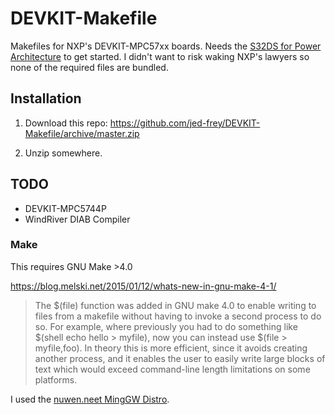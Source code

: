 # DEVKIT-Makefile
Makefiles for NXP's DEVKIT-MPC57xx boards. Needs the [S32DS for Power Architecture](https://www.nxp.com/support/developer-resources/run-time-software/s32-design-studio-ide/s32-design-studio-ide:S32DS?&tab=Design_Tools_Tab) to get started. I didn't want to risk waking NXP's lawyers so none of the required files are bundled.

## Installation

1. Download this repo: https://github.com/jed-frey/DEVKIT-Makefile/archive/master.zip

2. Unzip somewhere.

## TODO

- DEVKIT-MPC5744P
- WindRiver DIAB Compiler


### Make

This requires GNU Make >4.0

https://blog.melski.net/2015/01/12/whats-new-in-gnu-make-4-1/

> The $(file) function was added in GNU make 4.0 to enable writing to files from a makefile without having to invoke a second process to do so. For example, where previously you had to do something like $(shell echo hello > myfile), now you can instead use $(file > myfile,foo). In theory this is more efficient, since it avoids creating another process, and it enables the user to easily write large blocks of text which would exceed command-line length limitations on some platforms.

I used the [nuwen.neet MingGW Distro](https://nuwen.net/mingw.html).